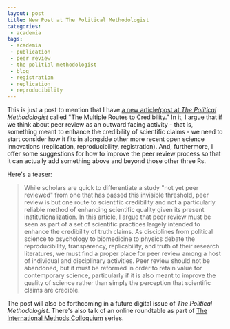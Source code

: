 ```yaml
---
layout: post
title: New Post at The Political Methodologist
categories:
 - academia
tags:
 - academia
 - publication
 - peer review
 - the politial methodologist
 - blog
 - registration
 - replication
 - reproducibility
---
```


This is just a post to mention that I have [a new article/post at *The Political Methodologist*](thepoliticalmethodologist.com/2015/12/21/the-multiple-routes-to-credibility/) called "The Multiple Routes to Credibility." In it, I argue that if we think about peer review as an outward facing activity - that is, something meant to enhance the credibility of scientific claims - we need to start consider how it fits in alongside other more recent open science innovations (replication, reproducibility, registration). And, furthermore, I offer some suggestions for how to improve the peer review process so that it can actually add something above and beyond those other three Rs. 

Here's a teaser:

> While scholars are quick to differentiate a study "not yet peer reviewed" from one that has passed this invisible threshold, peer review is but one route to scientific credibility and not a particularly reliable method of enhancing scientific quality given its present institutionalization. In this article, I argue that peer review must be seen as part of a set of scientific practices largely intended to enhance the credibility of truth claims. As disciplines from political science to psychology to biomedicine to physics debate the reproducibility, transparency, replicability, and truth of their research literatures, we must find a proper place for peer review among a host of individual and disciplinary activities. Peer review should not be abandoned, but it must be reformed in order to retain value for contemporary science, particularly if it is also meant to improve the quality of science rather than simply the perception that scientific claims are credible.

The post will also be forthcoming in a future digital issue of *The Political Methodologist*. There's also talk of an online roundtable as part of [The International Methods Colloquium](http://www.methods-colloquium.com/) series.
